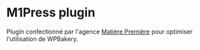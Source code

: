 # M1Press plugin
Plugin confectionné par l'agence [Matière Première](https://www.matiere-1ere.fr/) pour optimiser l'utilisation de WPBakery.
